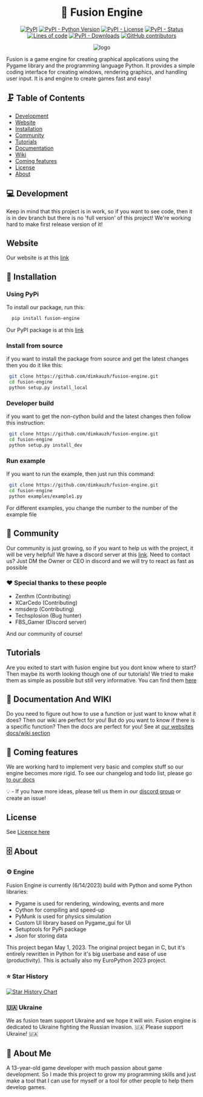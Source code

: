 <h1 align="center">🚀 Fusion Engine</h1>

<p align="center">
<a href="https://pypi.org/project/fusion-engine"><img alt="PyPI" src="https://img.shields.io/pypi/v/fusion-engine?color=blue"></a>
<a href="https://pypi.org/project/fusion-engine"><img alt="PyPI - Python Version" src="https://img.shields.io/pypi/pyversions/fusion-engine?color=blue"></a>
<a href="https://pypi.org/project/fusion-engine"><img alt="PyPI - License" src="https://img.shields.io/pypi/l/fusion-engine?color=blue"></a>
<a href="https://pypi.org/project/fusion-engine"><img alt="PyPI - Status" src="https://img.shields.io/pypi/status/fusion-engine?color=blue"></a>
<a href="https://github.com/dimkauzh/fusion-engine"><img alt="Lines of code" src="https://tokei.rs/b1/github/dimkauzh/fusion-engine?category=lines"></a>
<a href="https://pypi.org/project/fusion-engine"><img alt="PyPI - Downloads" src="https://img.shields.io/pypi/dm/fusion-engine?color=blue"></a>
<a href="https://github.com/dimkauzh/fusion-engine/graphs/contributors"><img alt="GitHub contributors" src="https://img.shields.io/github/contributors/dimkauzh/fusion-engine?color=blue"></a>
</p>




<p align="center">
  <img src="https://user-images.githubusercontent.com/106883655/233103547-5693b2a3-22b9-4b68-ac2a-7220f16d48df.png" alt="logo">
</p>


Fusion is a game engine for creating graphical applications using the Pygame library and the programming language Python. It provides a simple coding interface for creating windows,
rendering graphics, and handling user input. It is and engine to create games fast and easy!

## 🗜️ Table of Contents

- [Development](#development)
- [Website](#website)
- [Installation](#installation)
- [Community](#community)
- [Tutorials](https://docs.fusion-engine.tech/)
- [Documentation](https://docs.fusion-engine.tech/)
- [Wiki](https://docs.fusion-engine.tech/)
- [Coming features](#coming-features)
- [License](#license)
- [About](#about)


## 💻 Development

Keep in mind that this project is in work, so if you want to see code,
then it is in dev branch but there is no 'full version' of this project!
We're working hard to make first release version of it!
## Website

Our website is at this [link](<https://fusion-engine.tech/>)

## 💾 Installation

### Using PyPi

To install our package, run this:

```bash
  pip install fusion-engine
```

Our PyPI package is at this [link](<https://pypi.org/project/fusion-engine/>)

### Install from source

if you want to install the package from source and get the latest changes then you do it like this:

```bash
 git clone https://github.com/dimkauzh/fusion-engine.git
 cd fusion-engine
 python setup.py install_local
```

### Developer build

if you want to get the non-cython build and the latest changes then follow this instruction:

```bash
 git clone https://github.com/dimkauzh/fusion-engine.git
 cd fusion-engine
 python setup.py install_dev
```

### Run example

If you want to run the example, then just run this command:

```bash
 git clone https://github.com/dimkauzh/fusion-engine.git
 cd fusion-engine
 python examples/example1.py
```

For different examples, you change the number to the number of the example file

## 👥 Community

Our community is just growing, so if you want to help us with the project,
it will be very helpful!
We have a discord server at this [link](https://discord.gg/Smg3CK4ZMc).
Need to contact us? Just DM the Owner or CEO in discord and we will try to react as fast as possible

### ❤️ Special thanks to these people

- Zenthm (Contributing)
- XCarCedo (Contributing)
- nmsderp (Contributing)
- Techsplosion (Bug hunter)
- FBS_Gamer (Discord server)

And our community of course!

## Tutorials
Are you exited to start with fusion engine but you dont know where to start? Then maybe its worth looking though one of our tutorials! We tried to make them as simple as possible but still very informative. You can find them [here](<https://docs.fusion-engine.tech/>)


## 📃 Documentation And WIKI

Do you need to figure out how to use a function or just want to know what it does? Then our wiki are perfect for you! But do you want to know if there is a specific function? Then the docs are perfect for you!
See at [our websites docs/wiki section](https://docs.fusion-engine.tech/)

## 📯 Coming features

We are working hard to implement very basic and complex stuff so our engine becomes more rigid. To see our changelog and todo list, please go [to our docs](https://docs.fusion-engine.tech/)

💡 - If you have more ideas, please tell us them in our [discord group](https://discord.gg/Smg3CK4ZMc) or create an issue!

## License

See [Licence here](LICENCE.md)

## 🗄️ About

### ⚙️ Engine

Fusion Engine is currently (6/14/2023) build with Python and some Python libraries:

- Pygame is used for rendering, windowing, events and more
- Cython for compiling and speed-up
- PyMunk is used for physics simulation
- Custom UI library based on Pygame_gui for UI
- Setuptools for PyPi package
- Json for storing data

This project began May 1, 2023. The original project began in C, but it's entirely rewritten in Python for it's big userbase and ease of use (productivity). This is actually also my EuroPython 2023 project.

### ⭐ Star History

<a href="https://api.star-history.com/svg?repos=dimkauzh/fusion-engine&Timeline">
  <picture>
    <source media="(prefers-color-scheme: dark)" srcset="https://api.star-history.com/svg?repos=dimkauzh/fusion-engine&type=Timeline&theme=dark" />
    <source media="(prefers-color-scheme: light)" srcset="https://api.star-history.com/svg?repos=dimkauzh/fusion-engine&type=Timeline" />
    <img alt="Star History Chart" src="https://api.star-history.com/svg?repos=dimkauzh/fusion-engine&type=Timeline" />
  </picture>
</a>

### 🇺🇦 Ukraine

We as fusion team support Ukraine and we hope it will win. Fusion engine is dedicated to Ukraine fighting the Russian invasion.
🇺🇦 Please support Ukraine! 🇺🇦

## 🚀 About Me

A 13-year-old game developer with much passion about game development. So I made this project to grow my programming skills and just make a tool that I can use for myself or a tool for other people to help them develop games.
